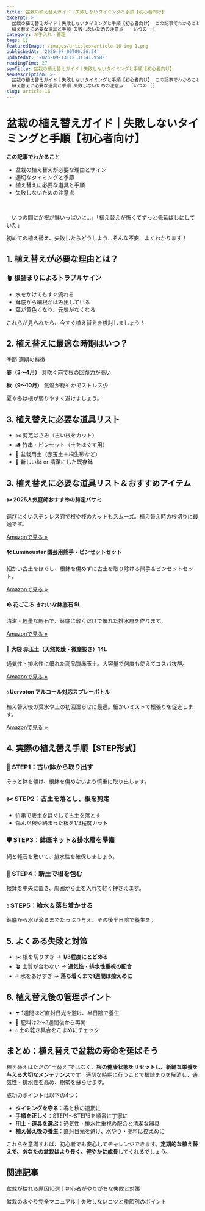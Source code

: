 ```yaml
---
title: 盆栽の植え替えガイド｜失敗しないタイミングと手順【初心者向け】
excerpt: >-
  盆栽の植え替えガイド｜失敗しないタイミングと手順【初心者向け】 この記事でわかること 盆栽の植え替えが必要な理由とサイン 適切なタイミングと季節
  植え替えに必要な道具と手順 失敗しないための注意点  「いつの []
category: お手入れ・管理
tags: []
featuredImage: /images/articles/article-16-img-1.png
publishedAt: '2025-07-06T00:36:34'
updatedAt: '2025-09-13T12:31:41.958Z'
readingTime: 27
seoTitle: 盆栽の植え替えガイド｜失敗しないタイミングと手順【初心者向け】
seoDescription: >-
  盆栽の植え替えガイド｜失敗しないタイミングと手順【初心者向け】 この記事でわかること 盆栽の植え替えが必要な理由とサイン 適切なタイミングと季節
  植え替えに必要な道具と手順 失敗しないための注意点  「いつの []
slug: article-16
---
```

# 盆栽の植え替えガイド｜失敗しないタイミングと手順【初心者向け】

**この記事でわかること**

- 盆栽の植え替えが必要な理由とサイン
- 適切なタイミングと季節
- 植え替えに必要な道具と手順
- 失敗しないための注意点

&nbsp;

「いつの間にか根が鉢いっぱいに…」「植え替えが怖くてずっと先延ばしにしていた」

初めての植え替え、失敗したらどうしよう…そんな不安、よくわかります！

## 1. 植え替えが必要な理由とは？

### 🪴 根詰まりによるトラブルサイン

- 水をかけてもすぐ流れる
- 鉢底から細根がはみ出している
- 葉が黄色くなり、元気がなくなる

これらが見られたら、今すぐ植え替えを検討しましょう！

## 2. 植え替えに最適な時期はいつ？

季節
適期の特徴

**春（3〜4月）**
芽吹く前で根の回復力が高い

**秋（9〜10月）**
気温が穏やかでストレス少

夏や冬は根が弱りやすく避けましょう。

## 3. 植え替えに必要な道具リスト

- ✂️ 剪定ばさみ（古い根をカット）
- 🪵 竹串・ピンセット（土をほぐす用）
- 🌱 盆栽用土（赤玉土＋桐生砂など）
- 🏺 新しい鉢 or 清潔にした既存鉢

## 3. 植え替えに必要な道具リスト＆おすすめアイテム

#### ✂️ 2025人気庭師おすすめの剪定バサミ
錆びにくいステンレス刃で根や枝のカットもスムーズ。植え替え時の根切りに最適です。

[Amazonで見る »](https://amzn.to/4lE9Rsy)

#### 🛠️ Luminoustar 園芸用熊手・ピンセットセット
細かい古土をほぐし、根鉢を傷めずに古土を取り除ける熊手＆ピンセットセット。

[Amazonで見る »](https://amzn.to/40BqnBr)

#### 🪨 花ごころ きれいな鉢底石 5L
清潔・軽量な軽石で、鉢底に敷くだけで優れた排水層を作ります。

[Amazonで見る »](https://www.amazon.co.jp/%E8%8A%B1%E3%81%94%E3%81%93%E3%82%8D-5L-%E9%89%A2%E5%BA%95%E7%9F%B3-%E3%81%8D%E3%82%8C%E3%81%84%E3%81%AA%E9%89%A2%E5%BA%95%E7%9F%B3/dp/B07K1WP1C2)

#### 🌱 大袋 赤玉土（天然乾燥・微塵抜き）14L
通気性・排水性に優れた高品質赤玉土。大容量で何度も使えてコスパ抜群。

[Amazonで見る »](https://amzn.to/45QutJx)

#### 💧 Uervoton アルコール対応スプレーボトル
植え替え後の葉水や土の初回湿らせに最適。細かいミストで根張りを促進します。

[Amazonで見る »](https://amzn.to/4klFqpW)

## 4. 実際の植え替え手順【STEP形式】

### 📝 STEP1：古い鉢から取り出す
そっと鉢を傾け、根鉢を傷めないよう慎重に取り出します。

### ✂️ STEP2：古土を落とし、根を剪定

- 竹串で表土をほぐして古土を落とす
- 傷んだ根や絡まった根を1/3程度カット

### 🛡️ STEP3：鉢底ネット＆排水層を準備
網と軽石を敷いて、排水性を確保しましょう。

### 🌱 STEP4：新土で根を包む
根鉢を中央に置き、周囲から土を入れて軽く押さえます。

### 💧 STEP5：給水＆落ち着かせる
鉢底から水が滴るまでたっぷり与え、その後半日陰で養生を。

## 5. よくある失敗と対策

- ✂️ 根を切りすぎ → **1/3程度にとどめる**
- 🪴 土質が合わない → **通気性・排水性重視の配合**
- 💦 水をあげすぎ → **落ち着くまで1週間は控えめに**

## 6. 植え替え後の管理ポイント

- ☂️ 1週間ほど直射日光を避け、半日陰で養生
- 🌱 肥料は2〜3週間後から再開
- 💧 土の乾き具合をこまめにチェック

## まとめ：植え替えで盆栽の寿命を延ばそう

植え替えはただの“土替え”ではなく、**根の健康状態をリセットし、新鮮な栄養を与える大切なメンテナンス**です。適切な時期に行うことで根詰まりを解消し、通気性・排水性を高め、樹勢を蘇らせます。

成功のポイントは以下の4つ：

- **タイミングを守る**：春と秋の適期に
- **手順を正しく**：STEP1～STEP5を順番に丁寧に
- **用土・道具を選ぶ**：通気性・排水性重視の配合と清潔な器具
- **植え替え後の養生**：直射日光を避け、水やり・肥料は控えめに

これらを意識すれば、初心者でも安心してチャレンジできます。**定期的な植え替えで、あなたの盆栽はより長く、健やかに成長**してくれるでしょう。

## 関連記事

[盆栽が枯れる原因10選｜初心者がやりがちな失敗と対策](https://bonsai-guidebook.net/2025/07/06/%e7%9b%86%e6%a0%bd%e3%81%8c%e6%9e%af%e3%82%8c%e3%82%8b%e5%8e%9f%e5%9b%a010%e9%81%b8%ef%bd%9c%e5%88%9d%e5%bf%83%e8%80%85%e3%81%8c%e3%82%84%e3%82%8a%e3%81%8c%e3%81%a1%e3%81%aa%e5%a4%b1%e6%95%97%e3%81%a8/)

盆栽の水やり完全マニュアル｜失敗しないコツと季節別のポイント
